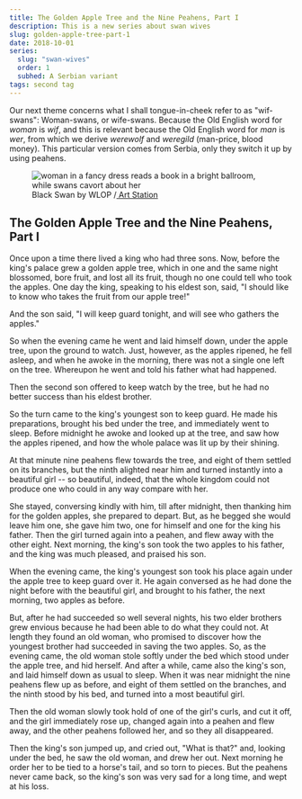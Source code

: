 ```yaml
---
title: The Golden Apple Tree and the Nine Peahens, Part I
description: This is a new series about swan wives
slug: golden-apple-tree-part-1
date: 2018-10-01
series:
  slug: "swan-wives"
  order: 1
  subhed: A Serbian variant
tags: second tag
---
```

Our next theme concerns what I shall tongue-in-cheek refer to as "wif-swans": Woman-swans, or wife-swans. Because the Old English word for *woman* is *wif*, and this is relevant because the Old English word for *man* is *wer*, from which we derive *werewolf* and *weregild* (man-price, blood money). This particular version comes from Serbia, only they switch it up by using peahens.  
<figure>
<img src="../../../assets/img/wlop-black-swan.jpg" alt="woman in a fancy dress reads a book in a bright ballroom, while swans cavort about her" style="max-width:85vh;">
<figcaption>Black Swan by WLOP /<a href="https://www.artstation.com/artwork/ZGr13N"> Art Station</a> </figcaption>
</figure>

## The Golden Apple Tree and the Nine Peahens, Part I

Once upon a time there lived a king who had three sons. Now, before the king's palace grew a golden apple tree, which in one and the same night blossomed, bore fruit, and lost all its fruit, though no one could tell who took the apples. One day the king, speaking to his eldest son, said, "I should like to know who takes the fruit from our apple tree!"

And the son said, "I will keep guard tonight, and will see who gathers the apples."

So when the evening came he went and laid himself down, under the apple tree, upon the ground to watch. Just, however, as the apples ripened, he fell asleep, and when he awoke in the morning, there was not a single one left on the tree. Whereupon he went and told his father what had happened.

Then the second son offered to keep watch by the tree, but he had no better success than his eldest brother.

So the turn came to the king's youngest son to keep guard. He made his preparations, brought his bed under the tree, and immediately went to sleep. Before midnight he awoke and looked up at the tree, and saw how the apples ripened, and how the whole palace was lit up by their shining.

At that minute nine peahens flew towards the tree, and eight of them settled on its branches, but the ninth alighted near him and turned instantly into a beautiful girl -- so beautiful, indeed, that the whole kingdom could not produce one who could in any way compare with her.

She stayed, conversing kindly with him, till after midnight, then thanking him for the golden apples, she prepared to depart. But, as he begged she would leave him one, she gave him two, one for himself and one for the king his father. Then the girl turned again into a peahen, and flew away with the other eight. Next morning, the king's son took the two apples to his father, and the king was much pleased, and praised his son.

When the evening came, the king's youngest son took his place again under the apple tree to keep guard over it. He again conversed as he had done the night before with the beautiful girl, and brought to his father, the next morning, two apples as before.

But, after he had succeeded so well several nights, his two elder brothers grew envious because he had been able to do what they could not. At length they found an old woman, who promised to discover how the youngest brother had succeeded in saving the two apples. So, as the evening came, the old woman stole softly under the bed which stood under the apple tree, and hid herself. And after a while, came also the king's son, and laid himself down as usual to sleep. When it was near midnight the nine peahens flew up as before, and eight of them settled on the branches, and the ninth stood by his bed, and turned into a most beautiful girl.

Then the old woman slowly took hold of one of the girl's curls, and cut it off, and the girl immediately rose up, changed again into a peahen and flew away, and the other peahens followed her, and so they all disappeared.

Then the king's son jumped up, and cried out, "What is that?" and, looking under the bed, he saw the old woman, and drew her out. Next morning he order her to be tied to a horse's tail, and so torn to pieces. But the peahens never came back, so the king's son was very sad for a long time, and wept at his loss.


